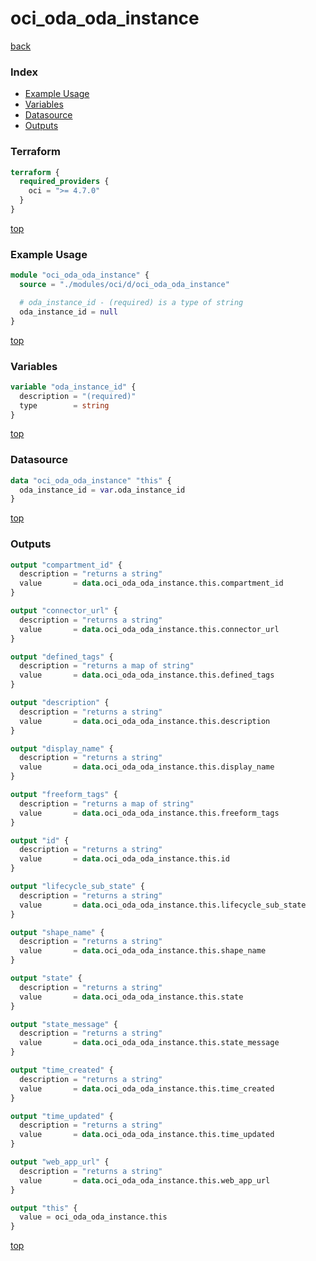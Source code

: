 # oci_oda_oda_instance

[back](../oci.md)

### Index

- [Example Usage](#example-usage)
- [Variables](#variables)
- [Datasource](#datasource)
- [Outputs](#outputs)

### Terraform

```terraform
terraform {
  required_providers {
    oci = ">= 4.7.0"
  }
}
```

[top](#index)

### Example Usage

```terraform
module "oci_oda_oda_instance" {
  source = "./modules/oci/d/oci_oda_oda_instance"

  # oda_instance_id - (required) is a type of string
  oda_instance_id = null
}
```

[top](#index)

### Variables

```terraform
variable "oda_instance_id" {
  description = "(required)"
  type        = string
}
```

[top](#index)

### Datasource

```terraform
data "oci_oda_oda_instance" "this" {
  oda_instance_id = var.oda_instance_id
}
```

[top](#index)

### Outputs

```terraform
output "compartment_id" {
  description = "returns a string"
  value       = data.oci_oda_oda_instance.this.compartment_id
}

output "connector_url" {
  description = "returns a string"
  value       = data.oci_oda_oda_instance.this.connector_url
}

output "defined_tags" {
  description = "returns a map of string"
  value       = data.oci_oda_oda_instance.this.defined_tags
}

output "description" {
  description = "returns a string"
  value       = data.oci_oda_oda_instance.this.description
}

output "display_name" {
  description = "returns a string"
  value       = data.oci_oda_oda_instance.this.display_name
}

output "freeform_tags" {
  description = "returns a map of string"
  value       = data.oci_oda_oda_instance.this.freeform_tags
}

output "id" {
  description = "returns a string"
  value       = data.oci_oda_oda_instance.this.id
}

output "lifecycle_sub_state" {
  description = "returns a string"
  value       = data.oci_oda_oda_instance.this.lifecycle_sub_state
}

output "shape_name" {
  description = "returns a string"
  value       = data.oci_oda_oda_instance.this.shape_name
}

output "state" {
  description = "returns a string"
  value       = data.oci_oda_oda_instance.this.state
}

output "state_message" {
  description = "returns a string"
  value       = data.oci_oda_oda_instance.this.state_message
}

output "time_created" {
  description = "returns a string"
  value       = data.oci_oda_oda_instance.this.time_created
}

output "time_updated" {
  description = "returns a string"
  value       = data.oci_oda_oda_instance.this.time_updated
}

output "web_app_url" {
  description = "returns a string"
  value       = data.oci_oda_oda_instance.this.web_app_url
}

output "this" {
  value = oci_oda_oda_instance.this
}
```

[top](#index)